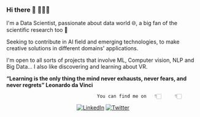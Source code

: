 ### Hi there 🌱 👩🏻‍💻 

I'm a Data Scientist, passionate about data world 🌐, a big fan of the scientific research too 🦉

Seeking to contribute in AI field and emerging technologies, to make creative solutions in different domains' applications.

I'm open to all sorts of projects that involve ML, Computer vision, NLP and Big Data... I also like discovering and learning about VR.

**“Learning is the only thing the mind never exhausts, never fears, and never regrets” Leonardo da Vinci**

                                     You can find me on   👇🏻     👇🏻
<p align="center">
<a href="https://www.linkedin.com/in/hibatallah-kabbaj-462805159/">
<img src="https://img.shields.io/badge/-LinkedIn-%233781da" alt="LinkedIn"/></a> 
<a href="https://twitter.com/hibatallahkab">
<img src="https://img.shields.io/badge/-Twitter-%231DA1F2" alt="Twitter" /></a> 
</p>

